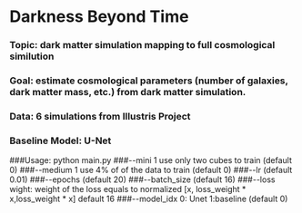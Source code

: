 # Darkness Beyond Time 

### Topic: dark matter simulation mapping to full cosmological similution 

### Goal: estimate cosmological parameters (number of galaxies, dark matter mass, etc.) from dark matter simulation.

### Data: 6 simulations from Illustris Project

### Baseline Model: U-Net


###Usage: python main.py
###--mini  1 use only two cubes to train  (default 0)
###--medium 1 use 4% of of the data to train  (default 0)
###--lr  (default 0.01)
###--epochs  (default 20)
###--batch_size  (default 16)
###--loss wight: weight of the loss equals to normalized [x, loss_weight * x,loss_weight * x] default 16
###--model_idx 0: Unet 1:baseline  (default 0)
